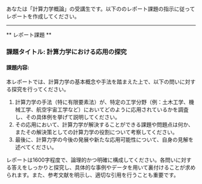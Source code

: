 あなたは「計算力学概論」の受講生です。以下ののレポート課題の指示に従ってレポートを作成してください。

---------------------------------------
** レポート課題 **

### 課題タイトル: 計算力学における応用の探究

#### 課題内容:
本レポートでは、計算力学の基本概念や手法を踏まえた上で、以下の問いに対する探究を行ってください。

1. 計算力学の手法（特に有限要素法）が、特定の工学分野（例：土木工学、機械工学、航空宇宙工学など）においてどのように応用されているかを調査し、その具体例を挙げて説明してください。
2. その応用において、計算力学が解決することができる課題や問題点は何か、またその解決策としての計算力学の役割について考察してください。
3. 最後に、計算力学の今後の発展や新たな応用可能性について、自身の見解を述べてください。

レポートは1600字程度で、論理的かつ明確に構成してください。各問いに対する答えをしっかりと探究し、具体的な事例やデータを用いて裏付けることが求められます。また、参考文献を明示し、適切な引用を行うことも重要です。